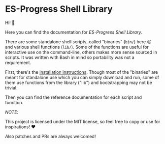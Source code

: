 # ES-Progress Shell Library

Hi! :cowboy_hat_face:

Here you can find the documentation for _ES-Progress Shell Library_.

There are some standalone shell scripts, called "binaries" (`bin/`) here :wink: and various shell functions (`lib/`).
Some of the functions are useful for interactive use on the command-line, others makes more sense sourced in scripts.
It was written with Bash in mind so portability was not a requirement.

First, there's the [Installation instructions](install.md).
Though most of the "binaries" are meant for standalone use which you can simply download and run,
some of them use functions from the library ("lib") and bootstrapping may not be trivial.

Then you can find the reference documentation for each script and function.

_NOTE_:

This project is licensed under the MIT license, so feel free to copy or use for inspirations! :heart:

Also patches and PRs are always welcomed!

